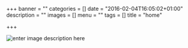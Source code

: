 +++
banner = ""
categories = []
date = "2016-02-04T16:05:02+01:00"
description = ""
images = []
menu = ""
tags = []
title = "home"

+++
<!--more-->
![enter image description here][1]


  [1]: /images/oldmanyellsatcloud.jpg
